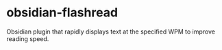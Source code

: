 # obsidian-flashread

Obsidian plugin that rapidly displays text at the specified WPM to improve reading speed.
